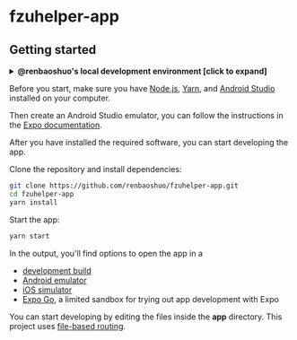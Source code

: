 # fzuhelper-app

## Getting started

<details>
<summary><b>@renbaoshuo's local development environment [click to expand]</b></summary>

_Updated at Oct 24, 2024._

- Develop machine: Intel(R) Core(TM) Ultra 9 185H, 64 GiB RAM
- Operating system: Windows 11 Pro 23H2 (22631.4317)

| Software or tool name   | Version                                   |
| ----------------------- | ----------------------------------------- |
| Node.js                 | 20.14.0                                   |
| Android Studio          | 2024.1.2 (Koala Feature Drop)             |
| Android SDK             | 33 (Android 13.0)                         |
| NDK                     | 26.1.10909125                             |
| OpenJDK                 | 21.0.4+7 (winget Microsoft.OpenJDK.21)    |
| Android Studio Emulator | Pixel 8 Pro API 33 (Android 13.0, x86_64) |

</details>

Before you start, make sure you have [Node.js](https://nodejs.org/), [Yarn](https://yarnpkg.com/), and [Android Studio](https://developer.android.com/studio) installed on your computer.

Then create an Android Studio emulator, you can follow the instructions in the [Expo documentation](https://docs.expo.dev/get-started/set-up-your-environment/?platform=android&device=simulated).

After you have installed the required software, you can start developing the app.

Clone the repository and install dependencies:

```bash
git clone https://github.com/renbaoshuo/fzuhelper-app.git
cd fzuhelper-app
yarn install
```

Start the app:

```bash
yarn start
```

In the output, you'll find options to open the app in a

- [development build](https://docs.expo.dev/develop/development-builds/introduction/)
- [Android emulator](https://docs.expo.dev/workflow/android-studio-emulator/)
- [iOS simulator](https://docs.expo.dev/workflow/ios-simulator/)
- [Expo Go](https://expo.dev/go), a limited sandbox for trying out app development with Expo

You can start developing by editing the files inside the **app** directory. This project uses [file-based routing](https://docs.expo.dev/router/introduction).
